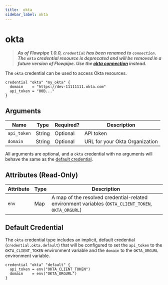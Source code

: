 ```yaml
---
title:  okta
sidebar_label: okta
---
```


# okta

> ***As of Flowpipe 1.0.0, `credential` has been renamed to `connection`.  The `okta` credential resource is deprecated and will be removed in a future version of Flowpipe. Use the [okta connection](/docs/reference/config-files/connection/okta) instead.***

The `okta` credential can be used to access Okta resources.

```hcl
credential "okta" "my_okta" {
  domain    = "https://dev-11111111.okta.com"
  api_token = "00B..."
}
```

## Arguments

| Name            | Type    | Required?| Description
|-----------------|---------|----------|-------------------
| `api_token`     |  String | Optional | API token
| `domain`        |  String | Optional | URL for your Okta Organization

All arguments are optional, and a `okta` credential with no arguments will behave the same as the [default credential](#default-credential).

## Attributes (Read-Only)

| Attribute       | Type    | Description
|-----------------|---------|-----------------
| `env`           | Map     | A map of the resolved credential-related environment variables (`OKTA_CLIENT_TOKEN`, `OKTA_ORGURL`)

## Default Credential

The `okta` credential type includes an implicit, default credential (`credential.okta.default`) that will be configured to set the `api_token` to the `OKTA_CLIENT_TOKEN` environment variable and the `domain` to the `OKTA_ORGURL` environment variable.

```hcl
credential "okta" "default" {
  api_token = env("OKTA_CLIENT_TOKEN")
  domain    = env("OKTA_ORGURL")
}
```
